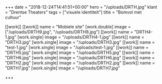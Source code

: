 +++
date = "2018-12-24T14:41:51+00:00"
hero = "/uploads/DRTH.jpg"
klant = "Drentse Theaters"
tags = ["visuele identiteit"]
title = "Bomvol met cultuur"

[[work]]
[[work]]
name = "Mobiele site"
[work.double]
image = ["/uploads/DRTH9.jpg", "/uploads/DRTH8.jpg"]
[[work]]
name = "DRTH4-1.jpg"
[work.single]
image = "/uploads/DRTH4-1.jpg"
[[work]]
name = "DRTH3.jpg"
[work.single]
image = "/uploads/DRTH3.jpg"
[[work]]
name = "test-1.jpg"
[work.single]
image = "/uploads/test-1.jpg"
[[work]]
name = "DRTH5.jpg"
[work.single]
image = "/uploads/DRTH5.jpg"
[[work]]
name = "DRTH6.jpg"
[work.single]
image = "/uploads/DRTH6.jpg"
[[work]]
name = "DRTH2.jpg"
[work.single]
image = "/uploads/DRTH2.jpg"
[[work]]
name = "DRTH7.jpg"
[work.single]
image = "/uploads/DRTH7.jpg"

+++
